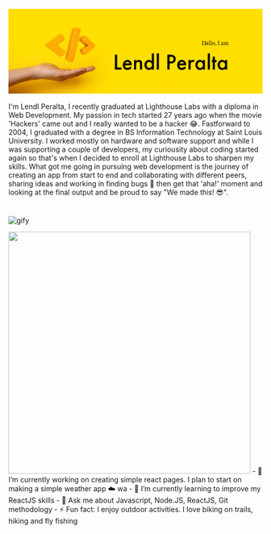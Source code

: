 ![banner](https://github.com/janlendl/myPorfolio/blob/main/frontend/public/banner_lendl.png)

I'm Lendl Peralta, I recently graduated at Lighthouse Labs with a diploma in Web Development. My passion in tech started 27 years ago when the movie 'Hackers' came out and I really wanted to be a hacker 😂. Fastforward to 2004, I graduated with a degree in BS Information Technology at Saint Louis University. I worked mostly on hardware and software support and while I was supporting a couple of developers, my curiousity about coding started again so that's when I decided to enroll at Lighthouse Labs to sharpen my skills. What got me going in pursuing web development is the journey of creating an app from start to end and collaborating with different peers, sharing ideas and working in finding bugs 🐞 then get that 'aha!' moment and looking at the final output and be proud to say "We made this! 😎". 
#

![gify](https://media3.giphy.com/media/uB86ZyWQsnFSGYe2sA/giphy.gif)

<img src="https://media3.giphy.com/media/uB86ZyWQsnFSGYe2sA/giphy.gif" width="480" height="480" frameBorder="0" />
- 🔭 I’m currently working on creating simple react pages. I plan to start on making a simple weather app ☁️ wa
- 🌱 I’m currently learning to improve my ReactJS skills
- 💬 Ask me about Javascript, Node.JS, ReactJS, Git methodology
- ⚡ Fun fact: I enjoy outdoor activities. I love biking on trails, hiking and fly fishing
